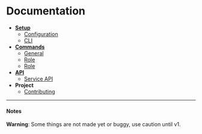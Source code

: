 # Documentation

- [**Setup**](setup/)
  - [Configuration](/setup/configuration.md)
  - [CLI](/setup/cli.md)
- [**Commands**](commands/)
  - [General](/commands/general.md)
  - [Role](/commands/role.md)
  - [Role](/commands/role.md)
- [**API**](api/)
  - [Service API](/api/service.md)
- **Project**
  - [Contributing](../CONTRIBUTING.md)

----

#### Notes

**Warning**:  Some things are not made yet or buggy, use caution until v1.
